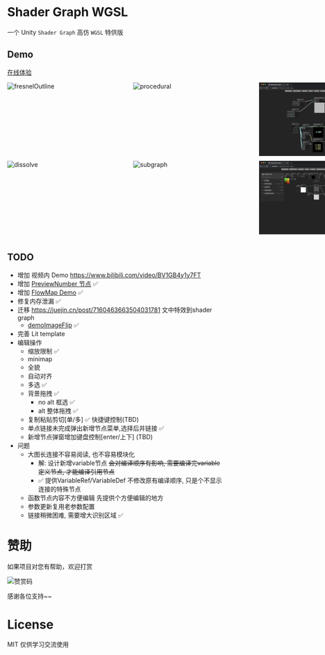 # Shader Graph WGSL

一个 Unity `Shader Graph` 高仿 `WGSL` 特供版

## Demo

[在线体验](https://deepkolos.github.io/shader-graph-wgsl/)

<div style="display: grid; grid: repeat(2, 180px) / auto-flow 290px;">
  <img width="280" alt="fresnelOutline" src="./screenshots/fresnelOutline.png">
  <img width="280" alt="dissolve" src="./screenshots/dissolve.png">
  <img width="280" alt="procedural" src="./screenshots/procedural.png">
  <img width="280" alt="subgraph" src="./screenshots/subgraph.png"> 
  <img width="280" alt="subgraph" src="./screenshots/previewNumber.png"> 
  <img width="280" alt="subgraph" src="./screenshots/flowmap.png"> 
</div>

## TODO

- 增加 视频内 Demo https://www.bilibili.com/video/BV1GB4y1y7FT
- 增加 [PreviewNumber 节点](https://deepkolos.github.io/shader-graph-wgsl/?graph=devUtility) ✅
- 增加 [FlowMap Demo](https://deepkolos.github.io/shader-graph-wgsl/?graph=demoFlowMap) ✅
- 修复内存泄漏 ✅
- 迁移 https://juejin.cn/post/7160463663504031781 文中特效到shader graph
  - [demoImageFlip](https://deepkolos.github.io/shader-graph-wgsl/?graph=demoImageFlip) ✅
- 完善 Lit template
- 编辑操作
  - 缩放限制 ✅
  - minimap
  - 全貌
  - 自动对齐
  - 多选 ✅
  - 背景拖拽 ✅
    - no alt 框选 ✅
    - alt 整体拖拽 ✅
  - 复制粘贴剪切[单/多] ✅ 快捷键控制(TBD)
  - 单点链接未完成弹出新增节点菜单,选择后并链接 ✅
  - 新增节点弹窗增加键盘控制[enter/上下] (TBD)
- 问题
  - 大图长连接不容易阅读, 也不容易模块化
    - 解: 设计新增variable节点 ~~会对编译顺序有影响, 需要编译完variable 定义节点, 才能编译引用节点~~
    - ✅ 提供VariableRef/VariableDef 不修改原有编译顺序, 只是个不显示连接的特殊节点
  - 函数节点内容不方便编辑 先提供个方便编辑的地方
  - 参数更新复用老参数配置
  - 链接稍微困难, 需要增大识别区域 ✅

# 赞助

如果项目对您有帮助，欢迎打赏

<img src="https://upload-images.jianshu.io/upload_images/252050-d3d6bfdb1bb06ddd.png?imageMogr2/auto-orient/strip%7CimageView2/2/w/1240" alt="赞赏码" width="300">

感谢各位支持~~
# License

MIT 仅供学习交流使用